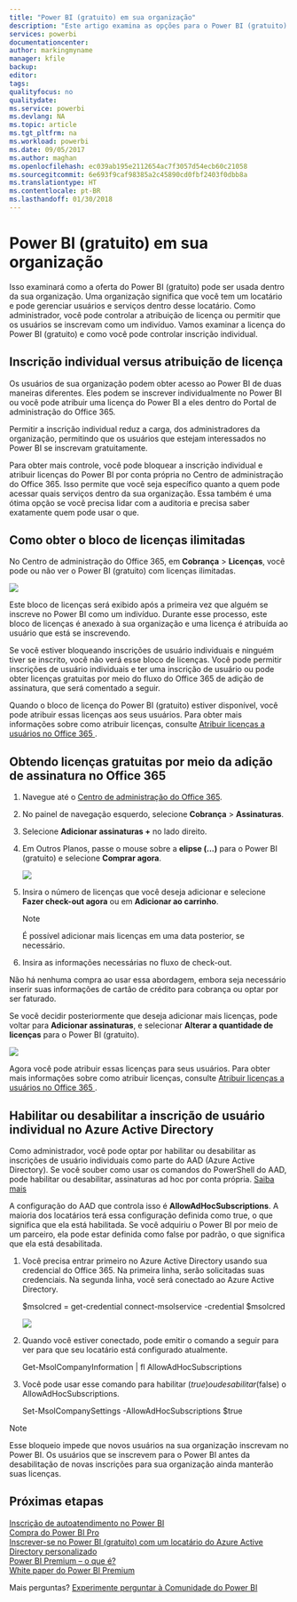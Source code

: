 ```yaml
---
title: "Power BI (gratuito) em sua organização"
description: "Este artigo examina as opções para o Power BI (gratuito) de uma perspectiva organizacional. Se você for o Administrador do seu locatário, ele mostrará como gerenciar as inscrições gratuitas."
services: powerbi
documentationcenter: 
author: markingmyname
manager: kfile
backup: 
editor: 
tags: 
qualityfocus: no
qualitydate: 
ms.service: powerbi
ms.devlang: NA
ms.topic: article
ms.tgt_pltfrm: na
ms.workload: powerbi
ms.date: 09/05/2017
ms.author: maghan
ms.openlocfilehash: ec039ab195e2112654ac7f3057d54ecb60c21058
ms.sourcegitcommit: 6e693f9caf98385a2c45890cd0fbf2403f0dbb8a
ms.translationtype: HT
ms.contentlocale: pt-BR
ms.lasthandoff: 01/30/2018
---
```

# <a name="power-bi-free-in-your-organization"></a>Power BI (gratuito) em sua organização
Isso examinará como a oferta do Power BI (gratuito) pode ser usada dentro da sua organização. Uma organização significa que você tem um locatário e pode gerenciar usuários e serviços dentro desse locatário. Como administrador, você pode controlar a atribuição de licença ou permitir que os usuários se inscrevam como um indivíduo. Vamos examinar a licença do Power BI (gratuito) e como você pode controlar inscrição individual.

## <a name="individual-sign-up-versus-license-assignment"></a>Inscrição individual versus atribuição de licença
Os usuários de sua organização podem obter acesso ao Power BI de duas maneiras diferentes. Eles podem se inscrever individualmente no Power BI ou você pode atribuir uma licença do Power BI a eles dentro do Portal de administração do Office 365.

Permitir a inscrição individual reduz a carga, dos administradores da organização, permitindo que os usuários que estejam interessados no Power BI se inscrevam gratuitamente.

Para obter mais controle, você pode bloquear a inscrição individual e atribuir licenças do Power BI por conta própria no Centro de administração do Office 365. Isso permite que você seja específico quanto a quem pode acessar quais serviços dentro da sua organização. Essa também é uma ótima opção se você precisa lidar com a auditoria e precisa saber exatamente quem pode usar o que.

## <a name="how-to-get-the-unlimited-license-block"></a>Como obter o bloco de licenças ilimitadas
No Centro de administração do Office 365, em **Cobrança** > **Licenças**, você pode ou não ver o Power BI (gratuito) com licenças ilimitadas.

![](media/service-admin-service-free-in-your-organization/unlimited-licenses.png)

Este bloco de licenças será exibido após a primeira vez que alguém se inscreve no Power BI como um indivíduo. Durante esse processo, este bloco de licenças é anexado à sua organização e uma licença é atribuída ao usuário que está se inscrevendo.

Se você estiver bloqueando inscrições de usuário individuais e ninguém tiver se inscrito, você não verá esse bloco de licenças. Você pode permitir inscrições de usuário individuais e ter uma inscrição de usuário ou pode obter licenças gratuitas por meio do fluxo do Office 365 de adição de assinatura, que será comentado a seguir.

Quando o bloco de licença do Power BI (gratuito) estiver disponível, você pode atribuir essas licenças aos seus usuários. Para obter mais informações sobre como atribuir licenças, consulte [Atribuir licenças a usuários no Office 365 ](https://support.office.com/article/Assign-or-unassign-licenses-for-Office-365-for-business-997596b5-4173-4627-b915-36abac6786dc).

## <a name="getting-free-licenses-via-add-subscription-within-office-365"></a>Obtendo licenças gratuitas por meio da adição de assinatura no Office 365
1. Navegue até o [Centro de administração do Office 365](https://portal.office.com/admin/default.aspx).
2. No painel de navegação esquerdo, selecione **Cobrança** > **Assinaturas**.
3. Selecione **Adicionar assinaturas +** no lado direito.
4. Em Outros Planos, passe o mouse sobre a **elipse (...)** para o Power BI (gratuito) e selecione **Comprar agora**.
   
    ![](media/service-admin-service-free-in-your-organization/buy-powerbi-free.png)
5. Insira o número de licenças que você deseja adicionar e selecione **Fazer check-out agora** ou em **Adicionar ao carrinho**.
   
   > [!NOTE]
   > É possível adicionar mais licenças em uma data posterior, se necessário.
   > 
   > 
6. Insira as informações necessárias no fluxo de check-out.

Não há nenhuma compra ao usar essa abordagem, embora seja necessário inserir suas informações de cartão de crédito para cobrança ou optar por ser faturado.

Se você decidir posteriormente que deseja adicionar mais licenças, pode voltar para **Adicionar assinaturas**, e selecionar **Alterar a quantidade de licenças** para o Power BI (gratuito).

![](media/service-admin-service-free-in-your-organization/change-license-quantity.png)

Agora você pode atribuir essas licenças para seus usuários. Para obter mais informações sobre como atribuir licenças, consulte [Atribuir licenças a usuários no Office 365 ](https://support.office.com/article/Assign-or-unassign-licenses-for-Office-365-for-business-997596b5-4173-4627-b915-36abac6786dc).

## <a name="enable-or-disable-individual-user-sign-up-in-azure-active-directory"></a>Habilitar ou desabilitar a inscrição de usuário individual no Azure Active Directory
Como administrador, você pode optar por habilitar ou desabilitar as inscrições de usuário individuais como parte do AAD (Azure Active Directory). Se você souber como usar os comandos do PowerShell do AAD, pode habilitar ou desabilitar, assinaturas ad hoc por conta própria. [Saiba mais](https://technet.microsoft.com/library/jj151815.aspx)

A configuração do AAD que controla isso é **AllowAdHocSubscriptions**. A maioria dos locatários terá essa configuração definida como true, o que significa que ela está habilitada. Se você adquiriu o Power BI por meio de um parceiro, ela pode estar definida como false por padrão, o que significa que ela está desabilitada.

1. Você precisa entrar primeiro no Azure Active Directory usando sua credencial do Office 365. Na primeira linha, serão solicitadas suas credenciais. Na segunda linha, você será conectado ao Azure Active Directory.
   
     $msolcred = get-credential   connect-msolservice -credential $msolcred
   
   ![](media/service-admin-service-free-in-your-organization/aad-signin.png)
2. Quando você estiver conectado, pode emitir o comando a seguir para ver para que seu locatário está configurado atualmente.
   
     Get-MsolCompanyInformation | fl AllowAdHocSubscriptions
3. Você pode usar esse comando para habilitar ($true) ou desabilitar ($false) o AllowAdHocSubscriptions.
   
     Set-MsolCompanySettings -AllowAdHocSubscriptions $true

> [!NOTE]
> Esse bloqueio impede que novos usuários na sua organização inscrevam no Power BI. Os usuários que se inscrevem para o Power BI antes da desabilitação de novas inscrições para sua organização ainda manterão suas licenças.
> 
> 

## <a name="next-steps"></a>Próximas etapas
[Inscrição de autoatendimento no Power BI](service-self-service-signup-for-power-bi.md)  
[Compra do Power BI Pro](service-admin-purchasing-power-bi-pro.md)  
[Inscrever-se no Power BI (gratuito) com um locatário do Azure Active Directory personalizado](developer/create-an-azure-active-directory-tenant.md)  
[Power BI Premium – o que é?](service-premium.md)  
[White paper do Power BI Premium](https://aka.ms/pbipremiumwhitepaper)  

Mais perguntas? [Experimente perguntar à Comunidade do Power BI](http://community.powerbi.com/)

